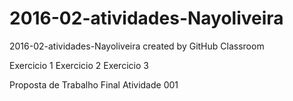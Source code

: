 # 2016-02-atividades-Nayoliveira
2016-02-atividades-Nayoliveira created by GitHub Classroom

Exercicio 1
Exercicio 2
Exercicio 3

Proposta de Trabalho Final
Atividade 001
